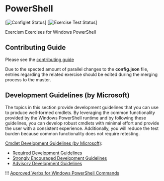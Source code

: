 # PowerShell

[![Configlet Status](https://github.com/exercism/powershell/workflows/configlet/badge.svg)]
[![Exercise Test Status](https://github.com/exercism/powershell/workflows/powershell%20%2F%20main/badge.svg)]

Exercism Exercises for Windows PowerShell

## Contributing Guide

Please see the [contributing guide](https://github.com/exercism/x-api/blob/master/CONTRIBUTING.md#the-exercise-data)

Due to the spected amount of parallel changes to the **config.json** file, entries regarding the related exercise should be edited during the merging process to the master.

## Development Guidelines (by Microsoft)

The topics in this section provide development guidelines that you can use to produce well-formed cmdlets. By leveraging the common functionality provided by the Windows PowerShell runtime and by following these guidelines, you can develop robust cmdlets with minimal effort and provide the user with a consistent experience. Additionally, you will reduce the test burden because common functionality does not require retesting.

[Cmdlet Development Guidelines (by Microsoft)](https://msdn.microsoft.com/en-us/library/ms714657(v=vs.85).aspx):

* [Required Development Guidelines](https://msdn.microsoft.com/en-us/library/dd878238(v=vs.85).aspx)
* [Strongly Encouraged Development Guidelines](https://msdn.microsoft.com/en-us/library/dd878270(v=vs.85).aspx)
* [Advisory Development Guidelines](https://msdn.microsoft.com/en-us/library/dd878291(v=vs.85).aspx)

!!! [Approved Verbs for Windows PowerShell Commands](https://msdn.microsoft.com/en-us/library/ms714428(v=vs.85).aspx)